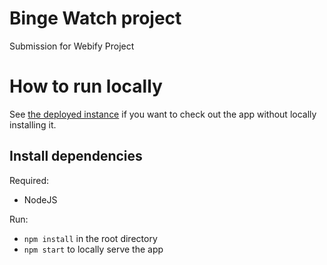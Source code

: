 # Binge Watch project
Submission for Webify Project

# How to run locally
See [the deployed instance](https://webify-kr.onrender.com) if you want to check out the app without locally installing it.

## Install dependencies
Required:
- NodeJS

Run:
- `npm install` in the root directory
- `npm start` to locally serve the app

